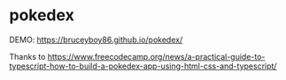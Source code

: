 # pokedex

DEMO: https://bruceyboy86.github.io/pokedex/

Thanks to https://www.freecodecamp.org/news/a-practical-guide-to-typescript-how-to-build-a-pokedex-app-using-html-css-and-typescript/
